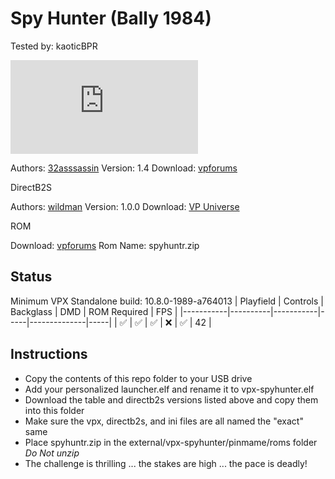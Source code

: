 # Spy Hunter (Bally 1984)
Tested by: kaoticBPR

![Table Preview](https://www.vpforums.org/index.php?app=downloads&module=display&section=screenshot&record=52683&id=11624&full=1)

Authors: [32asssassin](https://www.vpforums.org/index.php?showuser=77712)
Version: 1.4
Download: [vpforums](https://www.vpforums.org/index.php?app=downloads&showfile=11624)

DirectB2S

Authors: [wildman](https://vpuniverse.com/profile/5-wildman/)
Version: 1.0.0
Download: [VP Universe](https://vpuniverse.com/files/file/5918-spy-hunter-bally-1984/)

ROM

Download: [vpforums](https://www.vpforums.org/index.php?app=downloads&showfile=131)
Rom Name: spyhuntr.zip

## Status 

Minimum VPX Standalone build: 10.8.0-1989-a764013
| Playfield | Controls | Backglass | DMD | ROM Required | FPS | 
|-----------|----------|-----------|-----|--------------|-----|
| :white_check_mark: | :white_check_mark: | :white_check_mark: | :x: | :white_check_mark: | 42 |

## Instructions

- Copy the contents of this repo folder to your USB drive
- Add your personalized launcher.elf and rename it to vpx-spyhunter.elf
- Download the table and directb2s versions listed above and copy them into this folder
- Make sure the vpx, directb2s, and ini files are all named the "exact" same
- Place spyhuntr.zip in the external/vpx-spyhunter/pinmame/roms folder *Do Not unzip*
- The challenge is thrilling ... the stakes are high ... the pace is deadly!

